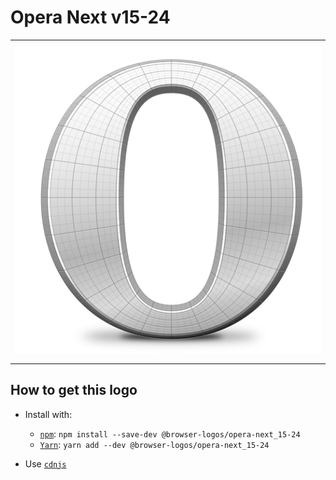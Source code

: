 # Opera Next v15-24

<table>
    <tbody>
        <tr>
            <td height="512px" width="512px">
                <a href="./"><img width="500px" src="opera-next_15-24_512x512.png" alt="Opera Next v15-24 browser logo"></a>
            </td>
        <tr>
    </tbody>
</table>


## How to get this logo

* Install with:

  * [`npm`](https://www.npmjs.com/): `npm install --save-dev @browser-logos/opera-next_15-24`
  * [`Yarn`](https://yarnpkg.com/): `yarn add --dev @browser-logos/opera-next_15-24`

* Use [`cdnjs`](https://cdnjs.com/libraries/browser-logos)
